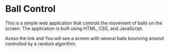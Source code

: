 # Ball Control

This is a simple web application that controls the movement of balls on the screen. The application is built using HTML, CSS, and JavaScript.

Acess the link and You will see a screen with several balls bouncing around controlled by a random algorithm.

